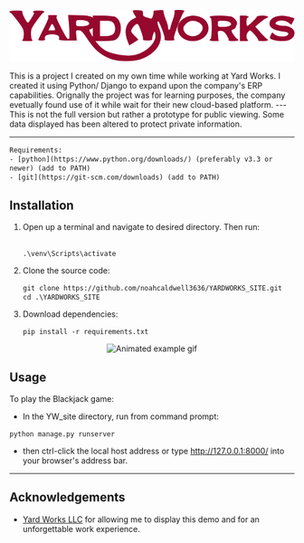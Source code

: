 <p align="center">
  <img src="/YW_site/static/photos/Vector.png" />
</p>
This is a project I created on my own time while working at Yard Works. I created
it using Python/ Django to expand upon the company's ERP capabilities. Orignally
the project was for learning purposes, the company evetually found use of it
while wait for their new cloud-based platform.
---
This is not the full version but rather a prototype for public viewing. Some data
displayed has been altered to protect private information.

---

    Requirements:
    - [python](https://www.python.org/downloads/) (preferably v3.3 or newer) (add to PATH)
    - [git](https://git-scm.com/downloads) (add to PATH)
  

**Installation**
---
1. Open up a terminal and navigate to desired directory. Then run:
   <pre><code>
   .\venv\Scripts\activate</code></pre>
2. Clone the source code:
   <pre><code>git clone https://github.com/noahcaldwell3636/YARDWORKS_SITE.git
   cd .\YARDWORKS_SITE</code></pre>
3. Download dependencies:
   <pre><code>pip install -r requirements.txt</code></pre>
   
<p align="center">
    <img  src="YW_site\static\photos\YW_Demo.gif" alt="Animated example gif" height="350px" width="650px" >
</p>

**Usage**
---
To play the Blackjack game:
- In the YW_site directory, run from command prompt:
<pre><code>python manage.py runserver</code></pre>
- then ctrl-click the local host address or type http://127.0.0.1:8000/ into your browser's address bar.
---
**Acknowledgements**
---
+ [Yard Works LLC](https://yardworksva.com/) for allowing me to display this demo and for an unforgettable work experience.

